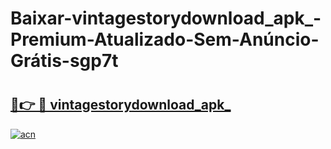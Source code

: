 # Baixar-vintagestorydownload_apk_-Premium-Atualizado-Sem-Anúncio-Grátis-sgp7t

# <h2><a href="https://aex4lc.esa.edu.pl?src=vintagestorydownload_apk_&ref=sgp7t">🔗👉 🔴 vintagestorydownload_apk_</a></h2>

[![acn](https://github.com/user-attachments/assets/0f9c940e-d8b0-45ae-aac7-cd30a18b3e1c)](https://aex4lc.esa.edu.pl?src=vintagestorydownload_apk_&ref=sgp7t)

